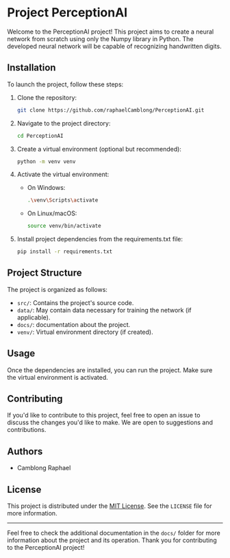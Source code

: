 # Project PerceptionAI

Welcome to the PerceptionAI project! This project aims to create a neural network from scratch using only the Numpy library in Python. The developed neural network will be capable of recognizing handwritten digits.

## Installation

To launch the project, follow these steps:

1. Clone the repository:
   ```bash
   git clone https://github.com/raphaelCamblong/PerceptionAI.git
   ```

2. Navigate to the project directory:
   ```bash
   cd PerceptionAI
   ```

3. Create a virtual environment (optional but recommended):
   ```bash
   python -m venv venv
   ```

4. Activate the virtual environment:
   - On Windows:
     ```bash
     .\venv\Scripts\activate
     ```
   - On Linux/macOS:
     ```bash
     source venv/bin/activate
     ```

5. Install project dependencies from the requirements.txt file:
   ```bash
   pip install -r requirements.txt
   ```

## Project Structure

The project is organized as follows:

- `src/`: Contains the project's source code.
- `data/`: May contain data necessary for training the network (if applicable).
- `docs/`: documentation about the project.
- `venv/`: Virtual environment directory (if created).

## Usage

Once the dependencies are installed, you can run the project. Make sure the virtual environment is activated.

## Contributing

If you'd like to contribute to this project, feel free to open an issue to discuss the changes you'd like to make. We are open to suggestions and contributions.

## Authors

- Camblong Raphael

## License

This project is distributed under the [MIT License](LICENSE). See the `LICENSE` file for more information.

---

Feel free to check the additional documentation in the `docs/` folder for more information about the project and its operation. Thank you for contributing to the PerceptionAI project!
```